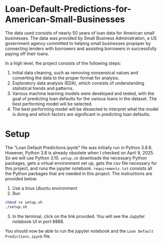 # Loan-Default-Predictions-for-American-Small-Businesses

The data used consists of nearly 50 years of loan data for American small businesses. The data was provided by Small Business Administration, a US government agency committed to helping small businesses propsper by connecting lenders with borrowers and assisting borrowers in successfully paying off their loans. 

In a high level, the project consists of the following steps:<br>
1. Initial data cleaning, such as removing nonsensical values and converting the data to the proper format for analysis.<br>
2. Exploratory data analysis (EDA), which consists of understanding statistical trends and patterns.<br>
3. Various machine learning models were developed and tested, with the goal of predicting loan defaults for the various loans in the dataset. The best performing model will be selected.<br>
4. The best performing model will be dissected to interpret what the model is doing and which factors are significant in predicting loan defaults.

# Setup
The "Loan Default Predictions.ipynb" file was initially run in Python 3.8.8. However, Python 3.8 is already obsolete when I checked on April 9, 2025. So we will use Python 3.10. ```setup.sh``` downloads the necessary Python packages, gets a virtual environment set up, gets the csv file necessary for this project, and runs the jupyter notebook. ```requirements.txt``` consists all the Python packages that are needed in this project. The instructions are provided below.

1. Use a linux Ubuntu environment <br>
2. Run
```bash
chmod +x setup.sh
./setup.sh
```
3. In the terminal, click on the link provided. You will see the Jupyter notebook UI in port 8888. <br>

You should now be able to run the jupyter notebook and the ```Loan Default Predictions.ipynb``` file.
